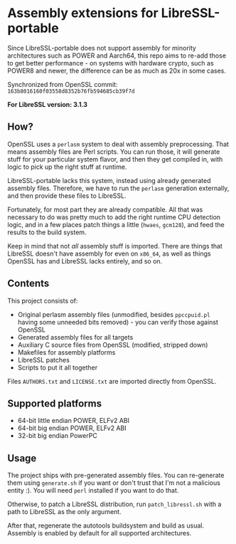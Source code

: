 # Assembly extensions for LibreSSL-portable

Since LibreSSL-portable does not support assembly for minority architectures
such as POWER and Aarch64, this repo aims to re-add those to get better
performance - on systems with hardware crypto, such as POWER8 and newer,
the difference can be as much as 20x in some cases.

Synchronized from OpenSSL commit: `163b8016160f03558d8352b76fb594685cb39f7d`

**For LibreSSL version: 3.1.3**

## How?

OpenSSL uses a `perlasm` system to deal with assembly preprocessing. That means
assembly files are Perl scripts. You can run those, it will generate stuff for
your particular system flavor, and then they get compiled in, with logic to
pick up the right stuff at runtime.

LibreSSL-portable lacks this system, instead using already generated assembly
files. Therefore, we have to run the `perlasm` generation externally, and then
provide these files to LibreSSL.

Fortunately, for most part they are already compatible. All that was necessary
to do was pretty much to add the right runtime CPU detection logic, and in a
few places patch things a little (`hwaes`, `gcm128`), and feed the results
to the build system.

Keep in mind that not *all* assembly stuff is imported. There are things that
LibreSSL doesn't have assembly for even on `x86_64`, as well as things OpenSSL
has and LibreSSL lacks entirely, and so on.

## Contents

This project consists of:

- Original perlasm assembly files (unmodified, besides `ppccpuid.pl` having
  some unneeded bits removed) - you can verify those against OpenSSL
- Generated assembly files for all targets
- Auxiliary C source files from OpenSSL (modified, stripped down)
- Makefiles for assembly platforms
- LibreSSL patches
- Scripts to put it all together

Files `AUTHORS.txt` and `LICENSE.txt` are imported directly from OpenSSL.

## Supported platforms

 - 64-bit little endian POWER, ELFv2 ABI
 - 64-bit big endian POWER, ELFv2 ABI
 - 32-bit big endian PowerPC

## Usage

The project ships with pre-generated assembly files. You can re-generate
them using `generate.sh` if you want or don't trust that I'm not a malicious
entity :). You will need `perl` installed if you want to do that.

Otherwise, to patch a LibreSSL distribution, run `patch_libressl.sh` with
a path to LibreSSL as the only argument.

After that, regenerate the autotools buildsystem and build as usual. Assembly
is enabled by default for all supported architectures.
